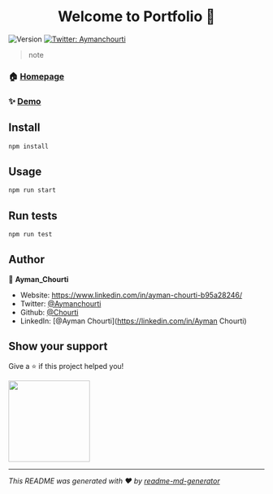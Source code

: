 <h1 align="center">Welcome to Portfolio 👋</h1>
<p>
  <img alt="Version" src="https://img.shields.io/badge/version-0.1.0-blue.svg?cacheSeconds=2592000" />
  <a href="https://twitter.com/Aymanchourti" target="_blank">
    <img alt="Twitter: Aymanchourti" src="https://img.shields.io/twitter/follow/Aymanchourti.svg?style=social" />
  </a>
</p>

> note

### 🏠 [Homepage](home)

### ✨ [Demo](https://chourti-portfolio.vercel.app)

## Install

```sh
npm install
```

## Usage

```sh
npm run start
```

## Run tests

```sh
npm run test
```

## Author

👤 **Ayman_Chourti**

* Website: https://www.linkedin.com/in/ayman-chourti-b95a28246/
* Twitter: [@Aymanchourti](https://twitter.com/Aymanchourti)
* Github: [@Chourti](https://github.com/Chourti)
* LinkedIn: [@Ayman Chourti](https://linkedin.com/in/Ayman Chourti)

## Show your support

Give a ⭐️ if this project helped you!

<a href="https://www.patreon.com/Chourti">
  <img src="https://c5.patreon.com/external/logo/become_a_patron_button@2x.png" width="160">
</a>

***
_This README was generated with ❤️ by [readme-md-generator](https://github.com/kefranabg/readme-md-generator)_
